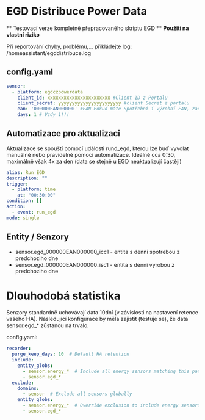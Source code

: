 # EGD Distribuce Power Data

** Testovací verze kompletně přepracovaného skriptu EGD **
**Použití na vlastní riziko**

Při reportování chyby, problému,... přikládejte log: /homeassistant/egddistribuce.log

## config.yaml

```yaml
sensor:
  - platform: egdczpowerdata
    client_id: xxxxxxxxxxxxxxxxxxxxxxx #Client ID z Portalu
    client_secret: yyyyyyyyyyyyyyyyyyyyyyy #client Secret z portalu
    ean: '000000EAN000000' #EAN Pokud máte Spotřební i výrobní EAN, zadejte spotřební, obsahuje oboje data
    days: 1 # Vzdy 1!!!
```

## Automatizace pro aktualizaci

Aktualizace se spouští pomocí události rund_egd, kterou lze buď vyvolat manuálně nebo pravidelně pomocí automatizace. Ideálně cca 0:30, maximálně však 4x za den (data se stejně u EGD neaktualizují častěji)

```yaml
alias: Run EGD
description: ""
trigger:
  - platform: time
    at: "00:30:00"
condition: []
action:
  - event: run_egd
mode: single
```

## Entity / Senzory

* sensor.egd_000000EAN000000_icc1 - entita s denni spotrebou z predchoziho dne
* sensor.egd_000000EAN000000_isc1 - entita s denni vyrobou z predchoziho dne


# Dlouhodobá statistika

Senzory standardně uchovávají data 10dní (v závislosti na nastavení retence vašeho HA). Následující konfigurace by měla zajistit (testuje se), že data sensor.egd_* zůstanou na trvalo. 

config.yaml:

```yaml
recorder:
  purge_keep_days: 10  # Default HA retention
  include:
    entity_globs:
      - sensor.energy_*  # Include all energy sensors matching this pattern
      - sensor.egd_*
  exclude:
    domains:
      - sensor  # Exclude all sensors globally
    entity_globs:
      - sensor.energy_*  # Override exclusion to include energy sensors
      - sensor.egd_*
```
